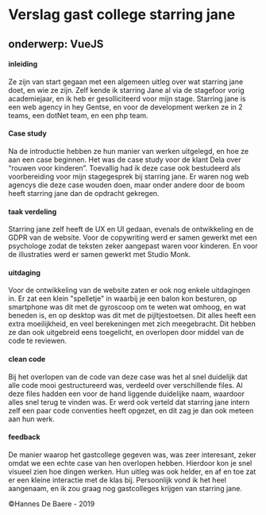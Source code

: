 # Verslag gast college starring jane
## onderwerp: VueJS

#### inleiding
Ze zijn van start gegaan met een algemeen uitleg over wat starring jane doet, en wie ze zijn. 
Zelf kende ik starring Jane al via de stagefoor vorig academiejaar, en ik heb er gesolliciteerd voor mijn stage. 
Starring jane is een web agency in hey Gentse, en voor de development werken ze in 2 teams, een dotNet team, en een php team.


#### Case study
Na de introductie hebben ze hun manier van werken uitgelegd, en hoe ze aan een case beginnen.
Het was de case study voor de klant Dela over “rouwen voor kinderen”. 
Toevallig had ik deze case ook bestudeerd als voorbereiding voor mijn stagegesprek bij starring jane.
Er waren nog web agencys die deze case wouden doen, maar onder andere door de boom heeft starring jane dan de opdracht gekregen.


#### taak verdeling
Starring jane zelf heeft de UX en UI gedaan, evenals de ontwikkeling en de GDPR van de website.
Voor de copywriting werd er samen gewerkt met een psychologe zodat de teksten zeker aangepast waren voor kinderen.
En voor de illustraties werd er samen gewerkt met Studio Monk.


#### uitdaging
Voor de ontwikkeling van de website zaten er ook nog enkele uitdagingen in.
Er zat een klein "spelletje" in waarbij je een balon kon besturen, op smartphone was dit met de gyroscoop om te weten wat omhoog, en wat beneden is, en op desktop was dit met de pijltjestoetsen. Dit alles heeft een extra moeilijkheid, en veel berekeningen met zich meegebracht. Dit hebben ze dan ook uitgebreid eens toegelicht, en overlopen door middel van de code te reviewen.


#### clean code
Bij het overlopen van de code van deze case was het al snel duidelijk dat alle code mooi gestructureerd was, verdeeld over verschillende files. Al deze files hadden een voor de hand liggende duidelijke naam, waardoor alles snel terug te vinden was.
Er werd ook verteld dat starring jane intern zelf een paar code conventies heeft opgezet, en dit zag je dan ook meteen aan hun werk.


#### feedback
De manier waarop het gastcollege gegeven was, was zeer interesant, zeker omdat we een echte case van hen overlopen hebben.
Hierdoor kon je snel visueel zien hoe dingen werken. Hun uitleg was ook helder, en af en toe zat er een kleine interactie met de klas bij.
Persoonlijk vond ik het heel aangenaam, en ik zou graag nog gastcolleges krijgen van starring jane.




©Hannes De Baere - 2019
